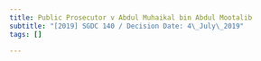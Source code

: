 ```yaml
---
title: Public Prosecutor v Abdul Muhaikal bin Abdul Mootalib
subtitle: "[2019] SGDC 140 / Decision Date: 4\_July\_2019"
tags: []

---
```

